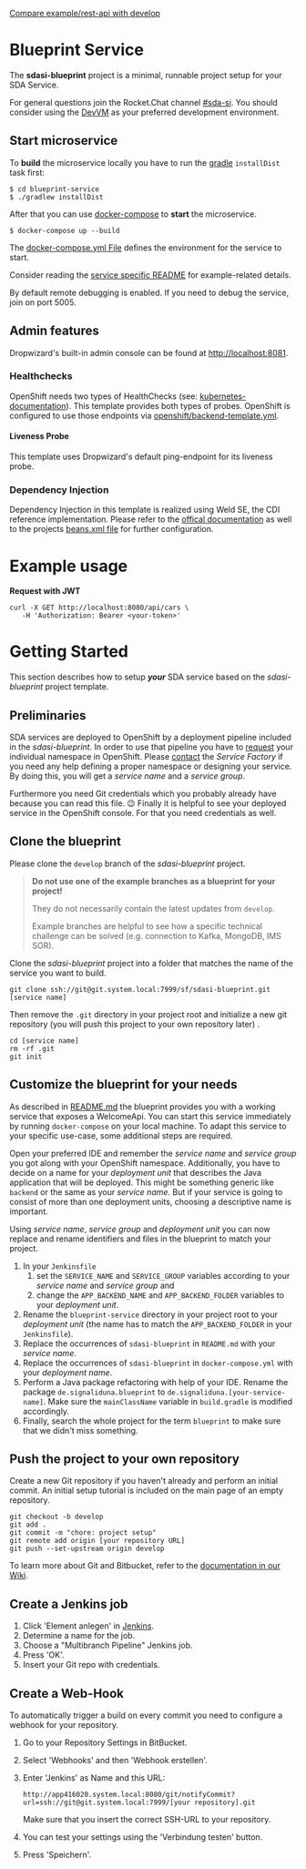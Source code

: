[Compare example/rest-api with develop](http://git.system.local/projects/SF/repos/sdasi-blueprint/compare/diff?sourceBranch=refs%2Fheads%2Fexample%2Frest-api&targetRepoId=1315)

# Blueprint Service
The **sdasi-blueprint** project is a minimal, runnable project setup for your SDA Service.

For general questions join the Rocket.Chat channel [#sda-si](http://rocket.system.local/channel/sda-si). You should consider using the [DevVM](http://rocket.system.local/channel/developervm) as your preferred development environment.

## Start microservice
To **build** the microservice locally you have to run the [gradle](https://gradle.org/) `installDist` task first:
```shell
$ cd blueprint-service
$ ./gradlew installDist
```

After that you can use [docker-compose](https://docs.docker.com/compose/) to **start** the microservice.

```shell
$ docker-compose up --build
```

The [docker-compose.yml File](docker-compose.yml) defines the environment for the service to start.

Consider reading the [service specific README](blueprint-service/README.md) for example-related details.

By default remote debugging is enabled.
If you need to debug the service, join on port 5005.

## Admin features
Dropwizard's built-in admin console can be found at [http://localhost:8081](http://localhost:8081).

### Healthchecks
OpenShift needs two types of HealthChecks (see: [kubernetes-documentation](https://kubernetes.io/docs/tasks/configure-pod-container/configure-liveness-readiness-probes/#define-readiness-probes)).
This template provides both types of probes. OpenShift is configured to use those endpoints via [openshift/backend-template.yml](openshift/backend-template.yml).

#### Liveness Probe
This template uses Dropwizard's default ping-endpoint for its liveness probe.

### Dependency Injection
Dependency Injection in this template is realized using Weld SE, the CDI reference implementation. Please refer to the [offical documentation](http://docs.jboss.org/weld/reference/latest/en-US/html_single/) as well to the projects [beans.xml file](blueprint-service/src/main/resources/META-INF/beans.xml) for further configuration.

# Example usage

__Request with JWT__
```
curl -X GET http://localhost:8080/api/cars \
   -H 'Authorization: Bearer <your-token>'
```

# Getting Started

This section describes how to setup ***your*** SDA service based on the *sdasi-blueprint* project template.

## Preliminaries

SDA services are deployed to OpenShift by a deployment pipeline included in the *sdasi-blueprint*. In order to use that pipeline you have to [request](http://wiki.system.local/display/sdasi/Service+Onboarding) your individual namespace in OpenShift. Please [contact](http://rocket.system.local/channel/service-factory) the *Service Factory* if you need any help defining a proper namespace or designing your service. By doing this, you will get a *service name* and a *service group*.

Furthermore you need Git credentials which you probably already have because you can read this file. 😉 Finally it is helpful to see your deployed service in the OpenShift console. For that you need credentials as well.

## Clone the blueprint

Please clone the `develop` branch of the *sdasi-blueprint* project.

> **Do not use one of the example branches as a blueprint for your project!**
> 
> They do not necessarily contain the latest updates from `develop`.
> 
> Example branches are helpful to see how a specific technical challenge can be solved (e.g. connection to Kafka, MongoDB, IMS SOR).

Clone the *sdasi-blueprint* project into a folder that matches the name of the service you want to build.

```
git clone ssh://git@git.system.local:7999/sf/sdasi-blueprint.git [service name]
```

Then remove the `.git` directory in your project root and initialize a new git repository (you will push this project to your own repository later) .

```
cd [service name]
rm -rf .git
git init
```

## Customize the blueprint for your needs

As described in [README.md](README.md) the blueprint provides you with a working service that exposes a WelcomeApi. You can start this service immediately by running `docker-compose` on your local machine. To adapt this service to your specific use-case, some additional steps are required.

Open your preferred IDE and remember the *service name* and *service group* you got along with your OpenShift namespace. Additionally, you have to decide on a name for your *deployment unit* that describes the Java application that will be deployed. This might be something generic like `backend` or the same as your *service name*. But if your service is going to consist of more than one deployment units, choosing a descriptive name is important.

Using *service name*, *service group* and *deployment unit*  you can now replace and rename identifiers and files in the blueprint to match your project.

1. In your `Jenkinsfile`
    1. set the `SERVICE_NAME` and `SERVICE_GROUP` variables according to your *service name* and *service group* and
    2. change the `APP_BACKEND_NAME` and `APP_BACKEND_FOLDER` variables to your *deployment unit*.
2. Rename the `blueprint-service` directory in your project root to your *deployment unit* (the name has to match the `APP_BACKEND_FOLDER` in your `Jenkinsfile`).
3. Replace the occurrences of `sdasi-blueprint` in `README.md` with your *service name*.
4. Replace the occurrences of `sdasi-blueprint` in `docker-compose.yml` with your *deployment name*.
4. Perform a Java package refactoring with help of your IDE. Rename the package `de.signaliduna.blueprint` to `de.signaliduna.[your-service-name]`. Make sure the `mainClassName` variable in `build.gradle` is modified accordingly.
5. Finally, search the whole project for the term `blueprint` to make sure that we didn't miss something.

## Push the project to your own repository

Create a new Git repository if you haven't already and perform an initial commit. An initial setup tutorial is included on the main page of an empty repository.

```
git checkout -b develop
git add .
git commit -m "chore: project setup"
git remote add origin [your repository URL]
git push --set-upstream origin develop
```

To learn more about Git and Bitbucket, refer to the [documentation in our Wiki](http://wiki.system.local/pages/viewpage.action?pageId=87131770).

## Create a Jenkins job

1. Click 'Element anlegen' in [Jenkins](http://app416020.system.local:8080/).
2. Determine a name for the job.
3. Choose a "Multibranch Pipeline" Jenkins job.
4. Press 'OK'.
5. Insert your Git repo with credentials.

## Create a Web-Hook

To automatically trigger a build on every commit you need to configure a webhook for your repository.

1. Go to your Repository Settings in BitBucket.
2. Select 'Webhooks' and then 'Webhook erstellen'.
3. Enter 'Jenkins' as Name and this URL:

    `http://app416020.system.local:8080/git/notifyCommit?url=ssh://git@git.system.local:7999/[your repository].git`

    Make sure that you insert the correct SSH-URL to your repository.

4. You can test your settings using the 'Verbindung testen' button.
5. Press 'Speichern'.

